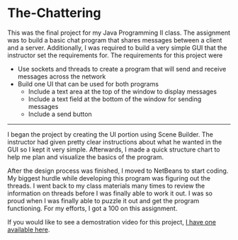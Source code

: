 # The-Chattering

This was the final project for my Java Programming II class. The assignment was to build a basic chat program that shares messages between a client and a server. Additionally, I was required to build a very simple GUI that the instructor set the requirements for. The requirements for this project were

* Use sockets and threads to create a program that will send and receive messages across the network
* Build one UI that can be used for both programs
    * Include a text area at the top of the window to display messages
    * Include a text field at the bottom of the window for sending messages
    * Include a send button

- - -

I began the project by creating the UI portion using Scene Builder. The instructor had given pretty clear instructions about what he wanted in the GUI so I kept it very simple. Afterwards, I made a quick structure chart to help me plan and visualize the basics of the program.

After the design process was finished, I moved to NetBeans to start coding. My biggest hurdle while developing this program was figuring out the threads. I went back to my class materials many times to review the information on threads before I was finally able to work it out. I was so proud when I was finally able to puzzle it out and get the program functioning. For my efforts, I got a 100 on this assignment.

If you would like to see a demostration video for this project, [I have one available here](https://youtu.be/pnumEMfOHS8).
